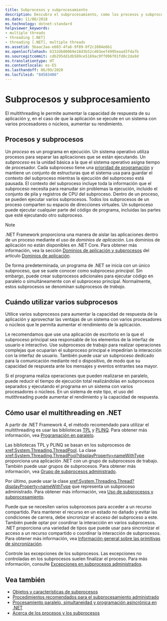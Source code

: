 ```yaml
---
title: Subprocesos y subprocesamiento
description: Descubra el subprocesamiento, como los procesos y subprocesos, cuándo usar varios subprocesos, y cómo usar multithreading para aumentar la capacidad de respuesta o el rendimiento en .NET.
ms.date: 11/08/2018
ms.technology: dotnet-standard
helpviewer_keywords:
- multiple threads
- threading [.NET]
- threading [.NET], multiple threads
ms.assetid: 5baac3aa-e603-4fa6-9f89-0f2c1084e6b1
ms.openlocfilehash: b332db80069e18d3b52cd03eef4995eaad3fda7b
ms.sourcegitcommit: cdb295dd1db589ce5169ac9ff096f01fd0c2da9d
ms.translationtype: HT
ms.contentlocale: es-ES
ms.lasthandoff: 06/09/2020
ms.locfileid: "84583406"
---
```

# <a name="threads-and-threading"></a>Subprocesos y subprocesamiento

El multithreading le permite aumentar la capacidad de respuesta de su aplicación y, en el caso de que la aplicación se ejecute en un sistema con varios procesadores o núcleos, aumentar su rendimiento.

## <a name="processes-and-threads"></a>Procesos y subprocesos

Un *proceso* es un programa en ejecución. Un sistema operativo utiliza procesos para separar las aplicaciones que se están ejecutando. Un *subproceso* es la unidad básica a la que el sistema operativo asigna tiempo de procesador. Cada subproceso tiene una [prioridad de programación](scheduling-threads.md) y mantiene un conjunto de estructuras que el sistema usa para guardar el contexto del subproceso mientras la ejecución del subproceso está pausada. El contexto del subproceso incluye toda la información que el subproceso necesita para reanudar sin problemas la ejecución, incluido el conjunto de pila y registros de CPU del subproceso. Dentro de un proceso, se pueden ejecutar varios subprocesos. Todos los subprocesos de un proceso comparten su espacio de direcciones virtuales. Un subproceso puede ejecutar cualquier parte del código de programa, incluidas las partes que esté ejecutando otro subproceso.

> [!NOTE]
> .NET Framework proporciona una manera de aislar las aplicaciones dentro de un proceso mediante el uso de *dominios de aplicación*. Los dominios de aplicación no están disponibles en .NET Core. Para obtener más información, vea la sección [Dominios de aplicación y subprocesos](../../framework/app-domains/application-domains.md#application-domains-and-threads) del artículo [Dominios de aplicación](../../framework/app-domains/application-domains.md).

De forma predeterminada, un programa de .NET se inicia con un único subproceso, que se suele conocer como subproceso *principal*. Sin embargo, puede crear subprocesos adicionales para ejecutar código en paralelo o simultáneamente con el subproceso principal. Normalmente, estos subprocesos se denominan subprocesos de *trabajo*.

## <a name="when-to-use-multiple-threads"></a>Cuándo utilizar varios subprocesos

Utilice varios subprocesos para aumentar la capacidad de respuesta de la aplicación y aprovechar las ventajas de un sistema con varios procesadores o núcleos que le permita aumentar el rendimiento de la aplicación.

Le recomendamos que use una aplicación de escritorio en la que el subproceso principal sea responsable de los elementos de la interfaz de usuario e interactivo. Use subprocesos de trabajo para realizar operaciones complejas que ocuparían el subproceso principal e impedirían la interacción con la interfaz de usuario. También puede usar un subproceso dedicado para la comunicación mediante red o dispositivo, de modo que su capacidad de respuesta ante los mensajes y eventos entrantes sea mayor.

Si el programa realiza operaciones que pueden realizarse en paralelo, puede reducir el tiempo de ejecución total realizándolas en subprocesos separados y ejecutando el programa en un sistema con varios procesadores o núcleos. En un sistema de este tipo, el uso del mutithreading puede aumentar el rendimiento y la capacidad de respuesta.

## <a name="how-to-use-multithreading-in-net"></a>Cómo usar el multithreading en .NET

A partir de .NET Framework 4, el método recomendado para utilizar el multithreading es usar las bibliotecas [TPL](../parallel-programming/task-parallel-library-tpl.md) y [PLINQ](../parallel-programming/introduction-to-plinq.md). Para obtener más información, vea [Programación en paralelo](../parallel-programming/index.md).

Las bibliotecas TPL y PLINQ se basan en los subprocesos de <xref:System.Threading.ThreadPool>. La clase <xref:System.Threading.ThreadPool?displayProperty=nameWithType> proporciona una aplicación .NET con un grupo de subprocesos de trabajo. También puede usar grupos de subprocesos. Para obtener más información, vea [Grupo de subprocesos administrado](the-managed-thread-pool.md).

Por último, puede usar la clase <xref:System.Threading.Thread?displayProperty=nameWithType> que representa un subproceso administrado. Para obtener más información, vea [Uso de subprocesos y subprocesamiento](using-threads-and-threading.md).

Puede que se necesiten varios subprocesos para acceder a un recurso compartido. Para mantener el recurso en un estado no dañado y evitar las condiciones de carrera, debe sincronizar el acceso del subproceso a este. También puede optar por coordinar la interacción en varios subprocesos. .NET proporciona una variedad de tipos que puede usar para sincronizar el acceso a un recurso compartido o coordinar la interacción de subprocesos. Para obtener más información, vea [Información general sobre las primitivas de sincronización](overview-of-synchronization-primitives.md).

Controle las excepciones de los subprocesos. Las excepciones no controladas en los subprocesos suelen finalizar el proceso. Para más información, consulte [Excepciones en subprocesos administrados](exceptions-in-managed-threads.md).

## <a name="see-also"></a>Vea también

- [Objetos y características de subprocesos](threading-objects-and-features.md)
- [Procedimientos recomendados para el subprocesamiento administrado](managed-threading-best-practices.md)
- [Procesamiento paralelo, simultaneidad y programación asincrónica en .NET](../parallel-processing-and-concurrency.md)
- [Acerca de los procesos y los subprocesos](/windows/desktop/procthread/about-processes-and-threads)
